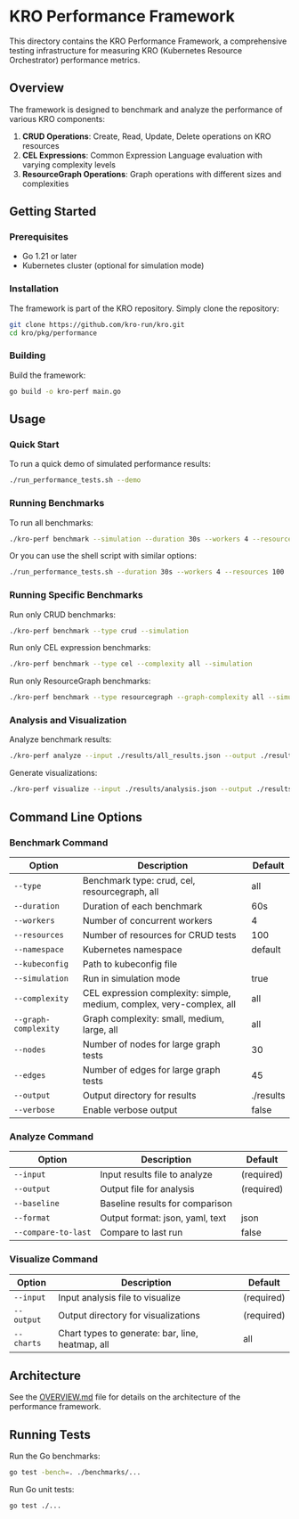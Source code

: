 # KRO Performance Framework

This directory contains the KRO Performance Framework, a comprehensive testing infrastructure for measuring KRO (Kubernetes Resource Orchestrator) performance metrics.

## Overview

The framework is designed to benchmark and analyze the performance of various KRO components:

1. **CRUD Operations**: Create, Read, Update, Delete operations on KRO resources
2. **CEL Expressions**: Common Expression Language evaluation with varying complexity levels
3. **ResourceGraph Operations**: Graph operations with different sizes and complexities

## Getting Started

### Prerequisites

- Go 1.21 or later
- Kubernetes cluster (optional for simulation mode)

### Installation

The framework is part of the KRO repository. Simply clone the repository:

```bash
git clone https://github.com/kro-run/kro.git
cd kro/pkg/performance
```

### Building

Build the framework:

```bash
go build -o kro-perf main.go
```

## Usage

### Quick Start

To run a quick demo of simulated performance results:

```bash
./run_performance_tests.sh --demo
```

### Running Benchmarks

To run all benchmarks:

```bash
./kro-perf benchmark --simulation --duration 30s --workers 4 --resources 100
```

Or you can use the shell script with similar options:

```bash
./run_performance_tests.sh --duration 30s --workers 4 --resources 100
```

### Running Specific Benchmarks

Run only CRUD benchmarks:

```bash
./kro-perf benchmark --type crud --simulation
```

Run only CEL expression benchmarks:

```bash
./kro-perf benchmark --type cel --complexity all --simulation
```

Run only ResourceGraph benchmarks:

```bash
./kro-perf benchmark --type resourcegraph --graph-complexity all --simulation
```

### Analysis and Visualization

Analyze benchmark results:

```bash
./kro-perf analyze --input ./results/all_results.json --output ./results/analysis.json
```

Generate visualizations:

```bash
./kro-perf visualize --input ./results/analysis.json --output ./results/visualizations --charts all
```

## Command Line Options

### Benchmark Command

| Option | Description | Default |
|--------|-------------|---------|
| `--type` | Benchmark type: crud, cel, resourcegraph, all | all |
| `--duration` | Duration of each benchmark | 60s |
| `--workers` | Number of concurrent workers | 4 |
| `--resources` | Number of resources for CRUD tests | 100 |
| `--namespace` | Kubernetes namespace | default |
| `--kubeconfig` | Path to kubeconfig file | |
| `--simulation` | Run in simulation mode | true |
| `--complexity` | CEL expression complexity: simple, medium, complex, very-complex, all | all |
| `--graph-complexity` | Graph complexity: small, medium, large, all | all |
| `--nodes` | Number of nodes for large graph tests | 30 |
| `--edges` | Number of edges for large graph tests | 45 |
| `--output` | Output directory for results | ./results |
| `--verbose` | Enable verbose output | false |

### Analyze Command

| Option | Description | Default |
|--------|-------------|---------|
| `--input` | Input results file to analyze | (required) |
| `--output` | Output file for analysis | (required) |
| `--baseline` | Baseline results for comparison | |
| `--format` | Output format: json, yaml, text | json |
| `--compare-to-last` | Compare to last run | false |

### Visualize Command

| Option | Description | Default |
|--------|-------------|---------|
| `--input` | Input analysis file to visualize | (required) |
| `--output` | Output directory for visualizations | (required) |
| `--charts` | Chart types to generate: bar, line, heatmap, all | all |

## Architecture

See the [OVERVIEW.md](./OVERVIEW.md) file for details on the architecture of the performance framework.

## Running Tests

Run the Go benchmarks:

```bash
go test -bench=. ./benchmarks/...
```

Run Go unit tests:

```bash
go test ./...
```
